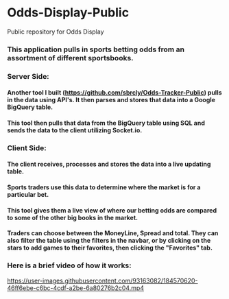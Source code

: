 # Odds-Display-Public
Public repository for Odds Display

### This application pulls in sports betting odds from an assortment of different sportsbooks.

### Server Side:
#### Another tool I built (https://github.com/sbrcly/Odds-Tracker-Public) pulls in the data using API's. It then parses and stores that data into a Google BigQuery table.
#### This tool then pulls that data from the BigQuery table using SQL and sends the data to the client utilizing Socket.io.

### Client Side:
#### The client receives, processes and stores the data into a live updating table.
#### Sports traders use this data to determine where the market is for a particular bet.
#### This tool gives them a live view of where our betting odds are compared to some of the other big books in the market.
#### Traders can choose between the MoneyLine, Spread and total. They can also filter the table using the filters in the navbar, or by clicking on the stars to add games to their favorites, then clicking the "Favorites" tab.

### Here is a brief video of how it works:


https://user-images.githubusercontent.com/93163082/184570620-46ff6ebe-c6bc-4cdf-a2be-6a80276b2c04.mp4




